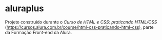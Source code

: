 # aluraplus
Projeto construído durante o *Curso de HTML e CSS: praticando HTML/CSS* (https://cursos.alura.com.br/course/html-css-praticando-html-css), parte da Formação Front-end da Alura.
